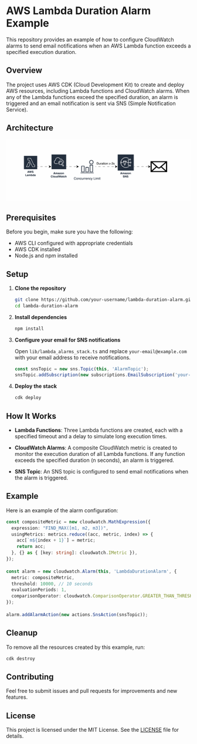 
# AWS Lambda Duration Alarm Example

This repository provides an example of how to configure CloudWatch alarms to send email notifications when an AWS Lambda function exceeds a specified execution duration.

## Overview

The project uses AWS CDK (Cloud Development Kit) to create and deploy AWS resources, including Lambda functions and CloudWatch alarms. When any of the Lambda functions exceed the specified duration, an alarm is triggered and an email notification is sent via SNS (Simple Notification Service).

## Architecture
![Lambda-Alarms Diagram](Lambda-alarms.gif)

## Prerequisites

Before you begin, make sure you have the following:

- AWS CLI configured with appropriate credentials
- AWS CDK installed
- Node.js and npm installed

## Setup

1. **Clone the repository**

    ```sh
    git clone https://github.com/your-username/lambda-duration-alarm.git
    cd lambda-duration-alarm
    ```

2. **Install dependencies**

    ```sh
    npm install
    ```

3. **Configure your email for SNS notifications**

    Open `lib/lambda_alarms_stack.ts` and replace `your-email@example.com` with your email address to receive notifications.

    ```typescript
    const snsTopic = new sns.Topic(this, 'AlarmTopic');
    snsTopic.addSubscription(new subscriptions.EmailSubscription('your-email@example.com'));
    ```

4. **Deploy the stack**

    ```sh
    cdk deploy
    ```

## How It Works

- **Lambda Functions**: Three Lambda functions are created, each with a specified timeout and a delay to simulate long execution times.

- **CloudWatch Alarms**: A composite CloudWatch metric is created to monitor the execution duration of all Lambda functions. If any function exceeds the specified duration (n seconds), an alarm is triggered.

- **SNS Topic**: An SNS topic is configured to send email notifications when the alarm is triggered.

## Example

Here is an example of the alarm configuration:

```typescript
const compositeMetric = new cloudwatch.MathExpression({
  expression: "FIND_MAX([m1, m2, m3])",
  usingMetrics: metrics.reduce((acc, metric, index) => {
    acc[`m${index + 1}`] = metric;
    return acc;
  }, {} as { [key: string]: cloudwatch.IMetric }),
});

const alarm = new cloudwatch.Alarm(this, 'LambdaDurationAlarm', {
  metric: compositeMetric,
  threshold: 10000, // 10 seconds
  evaluationPeriods: 1,
  comparisonOperator: cloudwatch.ComparisonOperator.GREATER_THAN_THRESHOLD,
});

alarm.addAlarmAction(new actions.SnsAction(snsTopic));
```

## Cleanup

To remove all the resources created by this example, run:

```sh
cdk destroy
```

## Contributing

Feel free to submit issues and pull requests for improvements and new features.

## License

This project is licensed under the MIT License. See the [LICENSE](LICENSE) file for details.
